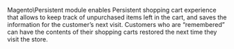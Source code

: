 Magento\Persistent module enables Persistent shopping cart experience that allows to keep track of unpurchased items left in the
cart, and saves the information for the customer’s next visit. Customers who are “remembered” can have the contents of
their shopping carts restored the next time they visit the store.